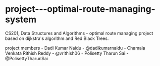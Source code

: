 # project---optimal-route-managing-system
CS201, Data Structures and Algorithms  -  optimal route managing project based on dijkstra's algorithm and Red Black Trees.

project members - Dadi Kumar Naidu  - @dadikumarnaidu
                - Chamala Venkata Rithish Reddy  - @vrithish06
                - Polisetty Tharun Sai  - @PolisettyTharunSai
